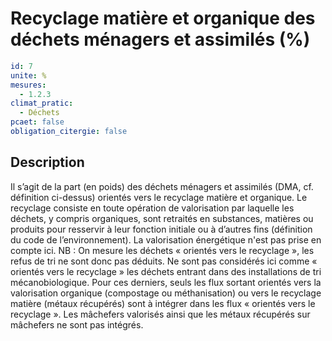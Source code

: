 # Recyclage matière et organique des déchets ménagers et assimilés (%)

```yaml
id: 7
unite: %
mesures:
  - 1.2.3
climat_pratic:
  - Déchets
pcaet: false
obligation_citergie: false
```
## Description
Il s’agit de la part (en poids) des déchets ménagers et assimilés (DMA, cf. définition ci-dessus) orientés vers le recyclage matière et organique. Le recyclage consiste en toute opération de valorisation par laquelle les déchets, y compris organiques, sont retraités en substances, matières ou produits pour resservir à leur fonction initiale ou à d’autres fins (définition du code de l’environnement). La valorisation énergétique n'est pas prise en compte ici. 
NB : On mesure les déchets « orientés vers le recyclage », les refus de tri ne sont donc pas déduits. Ne sont pas considérés ici comme « orientés vers le recyclage » les déchets entrant dans des installations de tri mécanobiologique. Pour ces derniers, seuls les flux sortant orientés vers la valorisation organique (compostage ou méthanisation) ou vers le recyclage matière (métaux récupérés) sont à intégrer dans les flux « orientés vers le recyclage ». Les mâchefers valorisés ainsi que les métaux récupérés sur mâchefers ne sont pas intégrés. 




